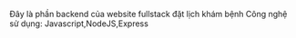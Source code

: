 Đây là phần backend của website fullstack đặt lịch khám bệnh
Công nghệ sử dụng: Javascript,NodeJS,Express
